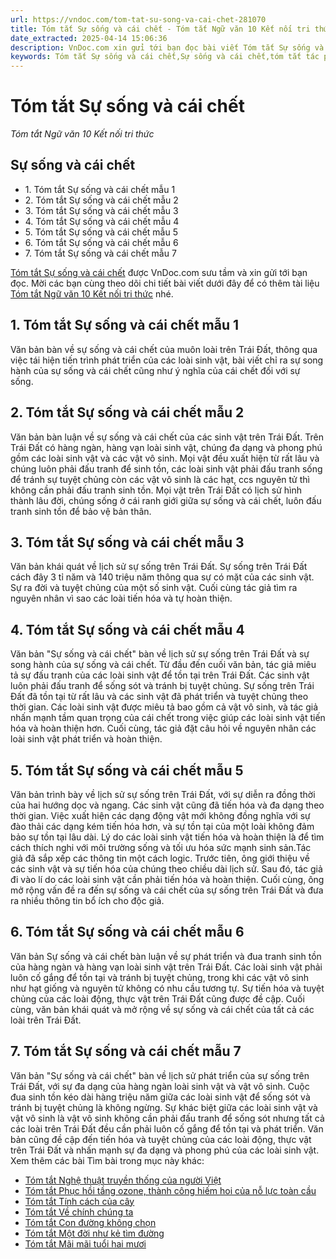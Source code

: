 ```yaml
---
url: https://vndoc.com/tom-tat-su-song-va-cai-chet-281070
title: Tóm tắt Sự sống và cái chết - Tóm tắt Ngữ văn 10 Kết nối tri thức - VnDoc.com
date_extracted: 2025-04-14 15:06:36
description: VnDoc.com xin gửi tới bạn đọc bài viết Tóm tắt Sự sống và cái chết. Mời bạn đọc cùng tham khảo chi tiết.
keywords: Tóm tắt Sự sống và cái chết,Sự sống và cái chết,tóm tắt tác phẩm Sự sống và cái chết,ngữ văn 10 KNTT,văn 10,tóm tắt Ngữ văn 10 KNTT,ngữ văn 10 kết nối tri thức,tóm tắt ngữ văn 10 kết nối tri thức,tóm tắt sự sống và cái chết ngắn gọn
---
```


# Tóm tắt Sự sống và cái chết
 _Tóm tắt Ngữ văn 10 Kết nối tri thức_
## Sự sống và cái chết
  * 1\. Tóm tắt Sự sống và cái chết mẫu 1
  * 2\. Tóm tắt Sự sống và cái chết mẫu 2
  * 3\. Tóm tắt Sự sống và cái chết mẫu 3
  * 4\. Tóm tắt Sự sống và cái chết mẫu 4
  * 5\. Tóm tắt Sự sống và cái chết mẫu 5
  * 6\. Tóm tắt Sự sống và cái chết mẫu 6
  * 7\. Tóm tắt Sự sống và cái chết mẫu 7

[Tóm tắt Sự sống và cái chết](<https://vndoc.com/tom-tat-su-song-va-cai-chet-281070>) được VnDoc.com sưu tầm và xin gửi tới bạn đọc. Mời các bạn cùng theo dõi chi tiết bài viết dưới đây để có thêm tài liệu [Tóm tắt Ngữ văn 10 Kết nối tri thức](<https://vndoc.com/tom-tat-tac-pham-lop10>) nhé.
## 1\. Tóm tắt Sự sống và cái chết mẫu 1
Văn bản bàn về sự sống và cái chết của muôn loài trên Trái Đất, thông qua việc tái hiện tiến trình phát triển của các loài sinh vật, bài viết chỉ ra sự song hành của sự sống và cái chết cũng như ý nghĩa của cái chết đối với sự sống.
## 2\. Tóm tắt Sự sống và cái chết mẫu 2
Văn bản bàn luận về sự sống và cái chết của các sinh vật trên Trái Đất. Trên Trái Đất có hàng ngàn, hàng vạn loài sinh vật, chúng đa dạng và phong phú gồm các loài sinh vật và các vật vô sinh. Mọi vật đều xuất hiện từ rất lâu và chúng luôn phải đấu tranh để sinh tồn, các loài sinh vật phải đấu tranh sống để tránh sự tuyệt chủng còn các vật vô sinh là các hạt, ccs nguyên tử thì không cần phải đấu tranh sinh tồn. Mọi vật trên Trái Đất có lịch sử hình thành lâu đời, chúng sống ở cái ranh giới giữa sự sống và cái chết, luôn đấu tranh sinh tồn để bảo vệ bản thân.
## 3\. Tóm tắt Sự sống và cái chết mẫu 3
Văn bản khái quát về lịch sử sự sống trên Trái Đất. Sự sống trên Trái Đất cách đây 3 tỉ năm và 140 triệu năm thông qua sự có mặt của các sinh vật. Sự ra đời và tuyệt chủng của một số sinh vật. Cuối cùng tác giả tìm ra nguyên nhân vì sao các loài tiến hóa và tự hoàn thiện.
## 4\. Tóm tắt Sự sống và cái chết mẫu 4
Văn bản "Sự sống và cái chết" bàn về lịch sử sự sống trên Trái Đất và sự song hành của sự sống và cái chết. Từ đầu đến cuối văn bản, tác giả miêu tả sự đấu tranh của các loài sinh vật để tồn tại trên Trái Đất. Các sinh vật luôn phải đấu tranh để sống sót và tránh bị tuyệt chủng. Sự sống trên Trái Đất đã tồn tại từ rất lâu và các sinh vật đã phát triển và tuyệt chủng theo thời gian. Các loài sinh vật được miêu tả bao gồm cả vật vô sinh, và tác giả nhấn mạnh tầm quan trọng của cái chết trong việc giúp các loài sinh vật tiến hóa và hoàn thiện hơn. Cuối cùng, tác giả đặt câu hỏi về nguyên nhân các loài sinh vật phát triển và hoàn thiện.
## 5\. Tóm tắt Sự sống và cái chết mẫu 5
Văn bản trình bày về lịch sử sự sống trên Trái Đất, với sự diễn ra đồng thời của hai hướng dọc và ngang. Các sinh vật cũng đã tiến hóa và đa dạng theo thời gian. Việc xuất hiện các dạng động vật mới không đồng nghĩa với sự đào thải các dạng kém tiến hóa hơn, và sự tồn tại của một loài không đảm bảo sự tồn tại lâu dài. Lý do các loài sinh vật tiến hóa và hoàn thiện là để tìm cách thích nghi với môi trường sống và tối ưu hóa sức mạnh sinh sản.Tác giả đã sắp xếp các thông tin một cách logic. Trước tiên, ông giới thiệu về các sinh vật và sự tiến hóa của chúng theo chiều dài lịch sử. Sau đó, tác giả đi vào lí do các loài sinh vật cần phải tiến hóa và hoàn thiện. Cuối cùng, ông mở rộng vấn đề ra đến sự sống và cái chết của sự sống trên Trái Đất và đưa ra nhiều thông tin bổ ích cho độc giả.
## 6\. Tóm tắt Sự sống và cái chết mẫu 6
Văn bản Sự sống và cái chết bàn luận về sự phát triển và đua tranh sinh tồn của hàng ngàn và hàng vạn loài sinh vật trên Trái Đất. Các loài sinh vật phải luôn cố gắng để tồn tại và tránh bị tuyệt chủng, trong khi các vật vô sinh như hạt giống và nguyên tử không có nhu cầu tương tự. Sự tiến hóa và tuyệt chủng của các loài động, thực vật trên Trái Đất cũng được đề cập. Cuối cùng, văn bản khái quát và mở rộng về sự sống và cái chết của tất cả các loài trên Trái Đất.
## 7\. Tóm tắt Sự sống và cái chết mẫu 7
Văn bản "Sự sống và cái chết" bàn về lịch sử phát triển của sự sống trên Trái Đất, với sự đa dạng của hàng ngàn loài sinh vật và vật vô sinh. Cuộc đua sinh tồn kéo dài hàng triệu năm giữa các loài sinh vật để sống sót và tránh bị tuyệt chủng là không ngừng. Sự khác biệt giữa các loài sinh vật và vật vô sinh là vật vô sinh không cần phải đấu tranh để sống sót nhưng tất cả các loài trên Trái Đất đều cần phải luôn cố gắng để tồn tại và phát triển. Văn bản cũng đề cập đến tiến hóa và tuyệt chủng của các loài động, thực vật trên Trái Đất và nhấn mạnh sự đa dạng và phong phú của các loài sinh vật.
Xem thêm các bài Tìm bài trong mục này khác:
  * [Tóm tắt Nghệ thuật truyền thống của người Việt](</tom-tat-nghe-thuat-truyen-thong-cua-nguoi-viet-281071>)
  * [Tóm tắt Phục hồi tầng ozone, thành công hiếm hoi của nỗ lực toàn cầu](</tom-tat-phuc-hoi-tang-ozone-thanh-cong-hiem-hoi-cua-no-luc-toan-cau-281072>)
  * [Tóm tắt Tính cách của cây](</tom-tat-tinh-cach-cua-cay-281074>)
  * [Tóm tắt Về chính chúng ta](</tom-tat-ve-chinh-chung-ta-281077>)
  * [Tóm tắt Con đường không chọn](</tom-tat-con-duong-khong-chon-281078>)
  * [Tóm tắt Một đời như kẻ tìm đường](</tom-tat-mot-doi-nhu-ke-tim-duong-281083>)
  * [Tóm tắt Mãi mãi tuổi hai mươi](</tom-tat-mai-mai-tuoi-hai-muoi-281088>)


